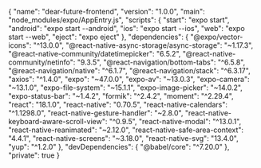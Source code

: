 {
  "name": "dear-future-frontend",
  "version": "1.0.0",
  "main": "node_modules/expo/AppEntry.js",
  "scripts": {
    "start": "expo start",
    "android": "expo start --android",
    "ios": "expo start --ios",
    "web": "expo start --web",
    "eject": "expo eject"
  },
  "dependencies": {
    "@expo/vector-icons": "^13.0.0",
    "@react-native-async-storage/async-storage": "~1.17.3",
    "@react-native-community/datetimepicker": "6.5.2",
    "@react-native-community/netinfo": "9.3.5",
    "@react-navigation/bottom-tabs": "^6.5.8",
    "@react-navigation/native": "^6.1.7",
    "@react-navigation/stack": "^6.3.17",
    "axios": "^1.4.0",
    "expo": "~47.0.0",
    "expo-av": "~13.0.3",
    "expo-camera": "~13.1.0",
    "expo-file-system": "~15.1.1",
    "expo-image-picker": "~14.0.2",
    "expo-status-bar": "~1.4.2",
    "formik": "^2.4.2",
    "moment": "^2.29.4",
    "react": "18.1.0",
    "react-native": "0.70.5",
    "react-native-calendars": "^1.1298.0",
    "react-native-gesture-handler": "~2.8.0",
    "react-native-keyboard-aware-scroll-view": "^0.9.5",
    "react-native-modal": "^13.0.1",
    "react-native-reanimated": "~2.12.0",
    "react-native-safe-area-context": "4.4.1",
    "react-native-screens": "~3.18.0",
    "react-native-svg": "13.4.0",
    "yup": "^1.2.0"
  },
  "devDependencies": {
    "@babel/core": "^7.20.0"
  },
  "private": true
}
